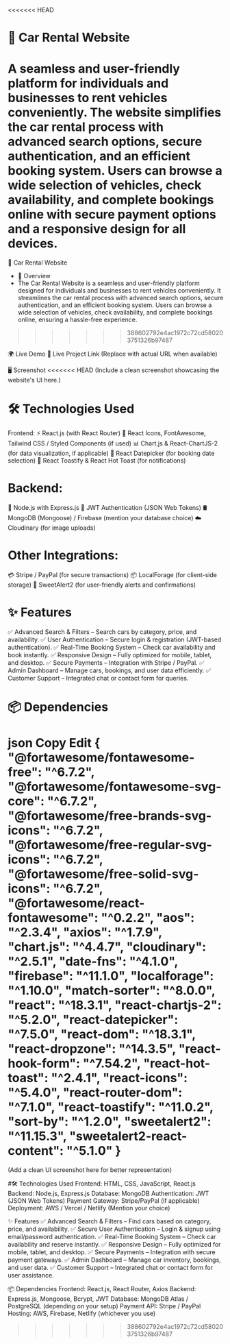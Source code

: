 <<<<<<< HEAD
# 🚗 Car Rental Website

A seamless and user-friendly platform for individuals and businesses to rent vehicles conveniently. The website simplifies the car rental process with advanced search options, secure authentication, and an efficient booking system. Users can browse a wide selection of vehicles, check availability, and complete bookings online with secure payment options and a responsive design for all devices.
=======
🚗 Car Rental Website

- 📌 Overview
- The Car Rental Website is a seamless and user-friendly platform designed for individuals and businesses to rent vehicles conveniently. It streamlines the car rental process with advanced search options, secure authentication, and an efficient booking system. Users can browse a wide selection of vehicles, check availability, and complete bookings online, ensuring a hassle-free experience.
>>>>>>> 388602792e4ac1972c72cd580203751326b97487

🌍 Live Demo
🔗 Live Project Link (Replace with actual URL when available)

🖥️ Screenshot
<<<<<<< HEAD
(Include a clean screenshot showcasing the website's UI here.)

# 🛠️ Technologies Used

Frontend:
⚡ React.js (with React Router)
🎨 React Icons, FontAwesome, Tailwind CSS / Styled Components (if used)
📊 Chart.js & React-ChartJS-2 (for data visualization, if applicable)
📅 React Datepicker (for booking date selection)
🍞 React Toastify & React Hot Toast (for notifications)

# Backend:

🚀 Node.js with Express.js
🔐 JWT Authentication (JSON Web Tokens)
🛢️ MongoDB (Mongoose) / Firebase (mention your database choice)
☁️ Cloudinary (for image uploads)

# Other Integrations:

💳 Stripe / PayPal (for secure transactions)
📦 LocalForage (for client-side storage)
🍬 SweetAlert2 (for user-friendly alerts and confirmations)

# ✨ Features

✅ Advanced Search & Filters – Search cars by category, price, and availability.
✅ User Authentication – Secure login & registration (JWT-based authentication).
✅ Real-Time Booking System – Check car availability and book instantly.
✅ Responsive Design – Fully optimized for mobile, tablet, and desktop.
✅ Secure Payments – Integration with Stripe / PayPal.
✅ Admin Dashboard – Manage cars, bookings, and user data efficiently.
✅ Customer Support – Integrated chat or contact form for queries.

# 📦 Dependencies
json
Copy
Edit
{
"@fortawesome/fontawesome-free": "^6.7.2",
"@fortawesome/fontawesome-svg-core": "^6.7.2",
"@fortawesome/free-brands-svg-icons": "^6.7.2",
"@fortawesome/free-regular-svg-icons": "^6.7.2",
"@fortawesome/free-solid-svg-icons": "^6.7.2",
"@fortawesome/react-fontawesome": "^0.2.2",
"aos": "^2.3.4",
"axios": "^1.7.9",
"chart.js": "^4.4.7",
"cloudinary": "^2.5.1",
"date-fns": "^4.1.0",
"firebase": "^11.1.0",
"localforage": "^1.10.0",
"match-sorter": "^8.0.0",
"react": "^18.3.1",
"react-chartjs-2": "^5.2.0",
"react-datepicker": "^7.5.0",
"react-dom": "^18.3.1",
"react-dropzone": "^14.3.5",
"react-hook-form": "^7.54.2",
"react-hot-toast": "^2.4.1",
"react-icons": "^5.4.0",
"react-router-dom": "^7.1.0",
"react-toastify": "^11.0.2",
"sort-by": "^1.2.0",
"sweetalert2": "^11.15.3",
"sweetalert2-react-content": "^5.1.0"
}
=======
(Add a clean UI screenshot here for better representation)

#🛠️ Technologies Used
Frontend: HTML, CSS, JavaScript, React.js
Backend: Node.js, Express.js
Database: MongoDB
Authentication: JWT (JSON Web Tokens)
Payment Gateway: Stripe/PayPal (if applicable)
Deployment: AWS / Vercel / Netlify (Mention your choice)

✨ Features
✅ Advanced Search & Filters – Find cars based on category, price, and availability.
✅ Secure User Authentication – Login & signup using email/password authentication.
✅ Real-Time Booking System – Check car availability and reserve instantly.
✅ Responsive Design – Fully optimized for mobile, tablet, and desktop.
✅ Secure Payments – Integration with secure payment gateways.
✅ Admin Dashboard – Manage car inventory, bookings, and user data.
✅ Customer Support – Integrated chat or contact form for user assistance.

📦 Dependencies
Frontend: React.js, React Router, Axios
Backend: Express.js, Mongoose, Bcrypt, JWT
Database: MongoDB Atlas / PostgreSQL (depending on your setup)
Payment API: Stripe / PayPal
Hosting: AWS, Firebase, Netlify (whichever you use)
>>>>>>> 388602792e4ac1972c72cd580203751326b97487
